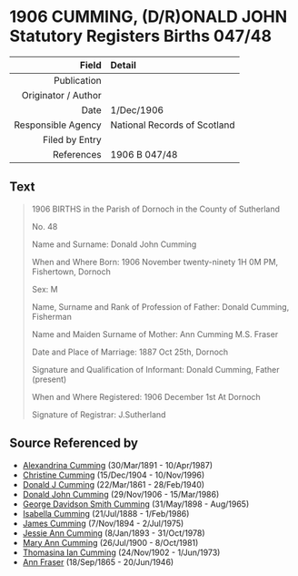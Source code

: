 ﻿---
layout: page
permalink: /sources/s10982096
---

# 1906 CUMMING, (D/R)ONALD JOHN Statutory Registers Births 047/48

Field | Detail
---:|:---
Publication | 
Originator / Author | 
Date | 1/Dec/1906
Responsible Agency | National Records of Scotland
Filed by Entry | 
References | 1906 B 047/48

## Text

> 1906 BIRTHS in the Parish of Dornoch in the County of Sutherland
>
> No. 48
>
> Name and Surname: Donald John Cumming
>
> When  and Where Born: 1906 November twenty-ninety 1H 0M PM, Fishertown, Dornoch
>
> Sex: M
>
> Name, Surname and Rank of Profession of Father: Donald Cumming, Fisherman
>
> Name and Maiden Surname of Mother: Ann Cumming M.S. Fraser
>
> Date and Place of Marriage: 1887 Oct 25th, Dornoch
>
> Signature and Qualification of Informant: Donald Cumming, Father (present)
>
> When and Where Registered: 1906 December 1st At Dornoch
>
> Signature of Registrar: J.Sutherland
>

## Source Referenced by

* [Alexandrina Cumming](../people/@57186713@-alexandrina-cumming-b1891-3-30-d1987-4-10.md) (30/Mar/1891 - 10/Apr/1987)
* [Christine Cumming](../people/@24328630@-christine-cumming-b1904-12-15-d1996-11-10.md) (15/Dec/1904 - 10/Nov/1996)
* [Donald J Cumming](../people/@20465544@-donald-j-cumming-b1861-3-22-d1940-2-28.md) (22/Mar/1861 - 28/Feb/1940)
* [Donald John Cumming](../people/@22331378@-donald-john-cumming-b1906-11-29-d1986-3-15.md) (29/Nov/1906 - 15/Mar/1986)
* [George Davidson Smith Cumming](../people/@13773669@-george-davidson-smith-cumming-b1898-5-31-d1965-8.md) (31/May/1898 - Aug/1965)
* [Isabella Cumming](../people/@84684994@-isabella-cumming-b1888-7-21-d1986-2-1.md) (21/Jul/1888 - 1/Feb/1986)
* [James Cumming](../people/@492889@-james-cumming-b1894-11-7-d1975-7-2.md) (7/Nov/1894 - 2/Jul/1975)
* [Jessie Ann Cumming](../people/@66222886@-jessie-ann-cumming-b1893-1-8-d1978-10-31.md) (8/Jan/1893 - 31/Oct/1978)
* [Mary Ann Cumming](../people/@48241984@-mary-ann-cumming-b1900-7-26-d1981-10-8.md) (26/Jul/1900 - 8/Oct/1981)
* [Thomasina Ian Cumming](../people/@92241152@-thomasina-ian-cumming-b1902-11-24-d1973-6-1.md) (24/Nov/1902 - 1/Jun/1973)
* [Ann Fraser](../people/@70425788@-ann-fraser-b1865-9-18-d1946-6-20.md) (18/Sep/1865 - 20/Jun/1946)
